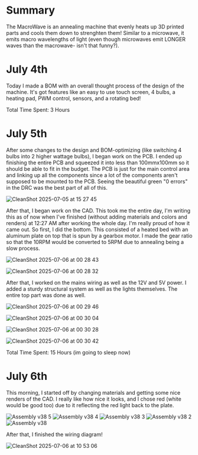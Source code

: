 <h1>Summary</h1>
The MacroWave is an annealing machine that evenly heats up 3D printed parts and cools them down to strenghten them! Similar to a microwave, it emits macro wavelengths of light (even though microwaves emit LONGER waves than the macrowave- isn't that funny?).

<h1>July 4th</h1>
Today I made a BOM with an overall thought process of the design of the machine. It's got features like an easy to use touch screen, 4 bulbs, a heating pad, PWM control, sensors, and a rotating bed!

Total Time Spent: 3 Hours

<h1>July 5th</h1>
After some changes to the design and BOM-optimizing (like switching 4 bulbs into 2 higher wattage bulbs), I began work on the PCB. I ended up finishing the entire PCB and squeezed it into less than 100mmx100mm so it should be able to fit in the budget. The PCB is just for the main control area and linking up all the components since a lot of the components aren't supposed to be mounted to the PCB.
Seeing the beautiful green "0 errors" in the DRC was the best part of all of this.

![CleanShot 2025-07-05 at 15 27 45](https://github.com/user-attachments/assets/8f331c28-81ca-4ca4-b9ae-463d7d1cd87d)

After that, I began work on the CAD. This took me the entire day, I'm writing this as of now when I've finished (without adding materials and colors and renders) at 12:27 AM after working the whole day. I'm really proud of how it came out. So first, I did the bottom. This consisted of a heated bed with an aluminum plate on top that is spun by a gearbox motor. I made the gear ratio so that the 10RPM would be converted to 5RPM due to annealing being a slow process.

![CleanShot 2025-07-06 at 00 28 43](https://github.com/user-attachments/assets/18f832c9-c93e-4d4f-bce1-464015017ee4)

![CleanShot 2025-07-06 at 00 28 32](https://github.com/user-attachments/assets/74243224-f6c6-4512-be1b-66832ab05246)

After that, I worked on the mains wiring as well as the 12V and 5V power. I added a sturdy structural system as well as the lights themselves. The entire top part was done as well. 

![CleanShot 2025-07-06 at 00 29 46](https://github.com/user-attachments/assets/0aafa365-4b49-43b5-87ec-fe6ff8b36fd7)

![CleanShot 2025-07-06 at 00 30 04](https://github.com/user-attachments/assets/94f275ed-9afd-4ce3-b3bf-cc6e73800917)

![CleanShot 2025-07-06 at 00 30 28](https://github.com/user-attachments/assets/cf25741a-daa9-46cf-8fa5-535a73172dea)

![CleanShot 2025-07-06 at 00 30 42](https://github.com/user-attachments/assets/842713bf-7066-4fe3-beeb-b4a68444ba5d)

Total Time Spent: 15 Hours (im going to sleep now)

<h1>July 6th</h1>

This morning, I started off by changing materials and getting some nice renders of the CAD. I really like how nice it looks, and I chose red (white would be good too) due to it reflecting the red light back to the plate.

![Assembly v38 5](https://github.com/user-attachments/assets/000de188-82eb-4091-bc46-311139308a61)
![Assembly v38 4](https://github.com/user-attachments/assets/6bb8dd27-405f-4c15-8535-a7381bf067bf)
![Assembly v38 3](https://github.com/user-attachments/assets/19322c86-1a2a-4966-bc5a-88741f266ffa)
![Assembly v38 2](https://github.com/user-attachments/assets/d6e9d522-4e32-416a-8f2c-bca8a3315925)
![Assembly v38](https://github.com/user-attachments/assets/c92ed8fd-f76d-4dde-b816-7c331d9e7946)

After that, I finished the wiring diagram!


![CleanShot 2025-07-06 at 10 53 06](https://github.com/user-attachments/assets/f5e452c9-7482-4ada-b4c9-0a51477ddc32)

